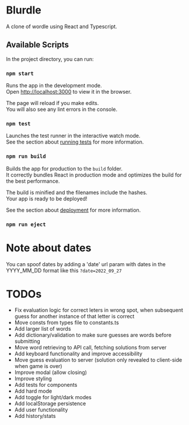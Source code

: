 # Blurdle

A clone of wordle using React and Typescript.

## Available Scripts

In the project directory, you can run:

### `npm start`

Runs the app in the development mode.\
Open [http://localhost:3000](http://localhost:3000) to view it in the browser.

The page will reload if you make edits.\
You will also see any lint errors in the console.

### `npm test`

Launches the test runner in the interactive watch mode.\
See the section about [running tests](https://facebook.github.io/create-react-app/docs/running-tests) for more information.

### `npm run build`

Builds the app for production to the `build` folder.\
It correctly bundles React in production mode and optimizes the build for the best performance.

The build is minified and the filenames include the hashes.\
Your app is ready to be deployed!

See the section about [deployment](https://facebook.github.io/create-react-app/docs/deployment) for more information.

### `npm run eject`
# Note about dates

You can spoof dates by adding a 'date' url param with dates in the YYYY_MM_DD format like this `?date=2022_09_27`

# TODOs

* Fix evaluation logic for correct leters in wrong spot, when subsequent guess for another instance of that letter is correct
* Move consts from types file to constants.ts
* Add larger list of words
* Add dictionary/validation to make sure guesses are words before submitting
* Move word retrieving to API call, fetching solutions from server
* Add keyboard functionality and improve accessibility
* Move guess evaluation to server (solution only revealed to client-side when game is over)
* Improve modal (allow closing)
* Improve styling
* Add tests for components
* Add hard mode
* Add toggle for light/dark modes
* Add localStorage persistence
* Add user functionality
* Add history/stats
